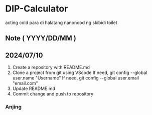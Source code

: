 # DIP-Calculator
acting cold para di halatang nanonood ng skibidi toilet

## Note ( YYYY/DD/MM )
## 2024/07/10
1.  Create a repository with README.md
2.    Clone a project from git using VScode
    If need, git config --global user.name "Username"
    If need, git config --global user.email "email.com"
3. Update README.md
4. Commit change and push to repository

### Anjing
